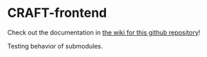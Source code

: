 # CRAFT-frontend

Check out the documentation in [the wiki for this github repository](https://github.com/jschluger/CRAFT-frontend/wiki/Documentation)!

Testing behavior of submodules.
